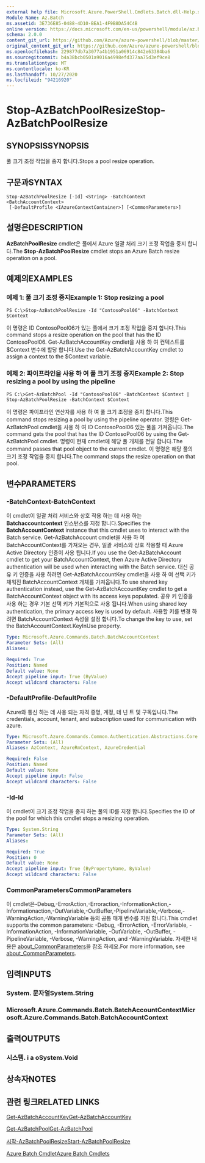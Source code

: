 ```yaml
---
external help file: Microsoft.Azure.PowerShell.Cmdlets.Batch.dll-Help.xml
Module Name: Az.Batch
ms.assetid: 3E736E85-0488-4D10-BEA1-4F9B8DA54C4B
online version: https://docs.microsoft.com/en-us/powershell/module/az.batch/stop-azbatchpoolresize
schema: 2.0.0
content_git_url: https://github.com/Azure/azure-powershell/blob/master/src/Batch/Batch/help/Stop-AzBatchPoolResize.md
original_content_git_url: https://github.com/Azure/azure-powershell/blob/master/src/Batch/Batch/help/Stop-AzBatchPoolResize.md
ms.openlocfilehash: 229877db7a3077a4b1951a06914c842e63384ba6
ms.sourcegitcommit: b4a38bcb0501a9016a4998efd377aa75d3ef9ce8
ms.translationtype: MT
ms.contentlocale: ko-KR
ms.lasthandoff: 10/27/2020
ms.locfileid: "94216920"
---
```

# <span data-ttu-id="ea47e-101">Stop-AzBatchPoolResize</span><span class="sxs-lookup"><span data-stu-id="ea47e-101">Stop-AzBatchPoolResize</span></span>

## <span data-ttu-id="ea47e-102">SYNOPSIS</span><span class="sxs-lookup"><span data-stu-id="ea47e-102">SYNOPSIS</span></span>
<span data-ttu-id="ea47e-103">풀 크기 조정 작업을 중지 합니다.</span><span class="sxs-lookup"><span data-stu-id="ea47e-103">Stops a pool resize operation.</span></span>

## <span data-ttu-id="ea47e-104">구문과</span><span class="sxs-lookup"><span data-stu-id="ea47e-104">SYNTAX</span></span>

```
Stop-AzBatchPoolResize [-Id] <String> -BatchContext <BatchAccountContext>
 [-DefaultProfile <IAzureContextContainer>] [<CommonParameters>]
```

## <span data-ttu-id="ea47e-105">설명은</span><span class="sxs-lookup"><span data-stu-id="ea47e-105">DESCRIPTION</span></span>
<span data-ttu-id="ea47e-106">**AzBatchPoolResize** cmdlet은 풀에서 Azure 일괄 처리 크기 조정 작업을 중지 합니다.</span><span class="sxs-lookup"><span data-stu-id="ea47e-106">The **Stop-AzBatchPoolResize** cmdlet stops an Azure Batch resize operation on a pool.</span></span>

## <span data-ttu-id="ea47e-107">예제의</span><span class="sxs-lookup"><span data-stu-id="ea47e-107">EXAMPLES</span></span>

### <span data-ttu-id="ea47e-108">예제 1: 풀 크기 조정 중지</span><span class="sxs-lookup"><span data-stu-id="ea47e-108">Example 1: Stop resizing a pool</span></span>
```
PS C:\>Stop-AzBatchPoolResize -Id "ContosoPool06" -BatchContext $Context
```

<span data-ttu-id="ea47e-109">이 명령은 ID ContosoPool06가 있는 풀에서 크기 조정 작업을 중지 합니다.</span><span class="sxs-lookup"><span data-stu-id="ea47e-109">This command stops a resize operation on the pool that has the ID ContosoPool06.</span></span>
<span data-ttu-id="ea47e-110">Get-AzBatchAccountKey cmdlet을 사용 하 여 컨텍스트를 $Context 변수에 할당 합니다.</span><span class="sxs-lookup"><span data-stu-id="ea47e-110">Use the Get-AzBatchAccountKey cmdlet to assign a context to the $Context variable.</span></span>

### <span data-ttu-id="ea47e-111">예제 2: 파이프라인을 사용 하 여 풀 크기 조정 중지</span><span class="sxs-lookup"><span data-stu-id="ea47e-111">Example 2: Stop resizing a pool by using the pipeline</span></span>
```
PS C:\>Get-AzBatchPool -Id "ContosoPool06" -BatchContext $Context | Stop-AzBatchPoolResize -BatchContext $Context
```

<span data-ttu-id="ea47e-112">이 명령은 파이프라인 연산자를 사용 하 여 풀 크기 조정을 중지 합니다.</span><span class="sxs-lookup"><span data-stu-id="ea47e-112">This command stops resizing a pool by using the pipeline operator.</span></span>
<span data-ttu-id="ea47e-113">명령은 Get-AzBatchPool cmdlet을 사용 하 여 ID ContosoPool06 있는 풀을 가져옵니다.</span><span class="sxs-lookup"><span data-stu-id="ea47e-113">The command gets the pool that has the ID ContosoPool06 by using the Get-AzBatchPool cmdlet.</span></span>
<span data-ttu-id="ea47e-114">명령이 현재 cmdlet에 해당 풀 개체를 전달 합니다.</span><span class="sxs-lookup"><span data-stu-id="ea47e-114">The command passes that pool object to the current cmdlet.</span></span>
<span data-ttu-id="ea47e-115">이 명령은 해당 풀의 크기 조정 작업을 중지 합니다.</span><span class="sxs-lookup"><span data-stu-id="ea47e-115">The command stops the resize operation on that pool.</span></span>

## <span data-ttu-id="ea47e-116">변수</span><span class="sxs-lookup"><span data-stu-id="ea47e-116">PARAMETERS</span></span>

### <span data-ttu-id="ea47e-117">-BatchContext</span><span class="sxs-lookup"><span data-stu-id="ea47e-117">-BatchContext</span></span>
<span data-ttu-id="ea47e-118">이 cmdlet이 일괄 처리 서비스와 상호 작용 하는 데 사용 하는 **Batchaccountcontext** 인스턴스를 지정 합니다.</span><span class="sxs-lookup"><span data-stu-id="ea47e-118">Specifies the **BatchAccountContext** instance that this cmdlet uses to interact with the Batch service.</span></span>
<span data-ttu-id="ea47e-119">Get-AzBatchAccount cmdlet을 사용 하 여 BatchAccountContext를 가져오는 경우, 일괄 서비스와 상호 작용할 때 Azure Active Directory 인증이 사용 됩니다.</span><span class="sxs-lookup"><span data-stu-id="ea47e-119">If you use the Get-AzBatchAccount cmdlet to get your BatchAccountContext, then Azure Active Directory authentication will be used when interacting with the Batch service.</span></span> <span data-ttu-id="ea47e-120">대신 공유 키 인증을 사용 하려면 Get-AzBatchAccountKey cmdlet을 사용 하 여 선택 키가 채워진 BatchAccountContext 개체를 가져옵니다.</span><span class="sxs-lookup"><span data-stu-id="ea47e-120">To use shared key authentication instead, use the Get-AzBatchAccountKey cmdlet to get a BatchAccountContext object with its access keys populated.</span></span> <span data-ttu-id="ea47e-121">공유 키 인증을 사용 하는 경우 기본 선택 키가 기본적으로 사용 됩니다.</span><span class="sxs-lookup"><span data-stu-id="ea47e-121">When using shared key authentication, the primary access key is used by default.</span></span> <span data-ttu-id="ea47e-122">사용할 키를 변경 하려면 BatchAccountContext 속성을 설정 합니다.</span><span class="sxs-lookup"><span data-stu-id="ea47e-122">To change the key to use, set the BatchAccountContext.KeyInUse property.</span></span>

```yaml
Type: Microsoft.Azure.Commands.Batch.BatchAccountContext
Parameter Sets: (All)
Aliases:

Required: True
Position: Named
Default value: None
Accept pipeline input: True (ByValue)
Accept wildcard characters: False
```

### <span data-ttu-id="ea47e-123">-DefaultProfile</span><span class="sxs-lookup"><span data-stu-id="ea47e-123">-DefaultProfile</span></span>
<span data-ttu-id="ea47e-124">Azure와 통신 하는 데 사용 되는 자격 증명, 계정, 테 넌 트 및 구독입니다.</span><span class="sxs-lookup"><span data-stu-id="ea47e-124">The credentials, account, tenant, and subscription used for communication with azure.</span></span>

```yaml
Type: Microsoft.Azure.Commands.Common.Authentication.Abstractions.Core.IAzureContextContainer
Parameter Sets: (All)
Aliases: AzContext, AzureRmContext, AzureCredential

Required: False
Position: Named
Default value: None
Accept pipeline input: False
Accept wildcard characters: False
```

### <span data-ttu-id="ea47e-125">-Id</span><span class="sxs-lookup"><span data-stu-id="ea47e-125">-Id</span></span>
<span data-ttu-id="ea47e-126">이 cmdlet이 크기 조정 작업을 중지 하는 풀의 ID를 지정 합니다.</span><span class="sxs-lookup"><span data-stu-id="ea47e-126">Specifies the ID of the pool for which this cmdlet stops a resizing operation.</span></span>

```yaml
Type: System.String
Parameter Sets: (All)
Aliases:

Required: True
Position: 0
Default value: None
Accept pipeline input: True (ByPropertyName, ByValue)
Accept wildcard characters: False
```

### <span data-ttu-id="ea47e-127">CommonParameters</span><span class="sxs-lookup"><span data-stu-id="ea47e-127">CommonParameters</span></span>
<span data-ttu-id="ea47e-128">이 cmdlet은-Debug,-ErrorAction,-Erroraction,-InformationAction,-Informationaction,-OutVariable,-OutBuffer,-PipelineVariable,-Verbose,-WarningAction,-WarningVariable 등의 공통 매개 변수를 지원 합니다.</span><span class="sxs-lookup"><span data-stu-id="ea47e-128">This cmdlet supports the common parameters: -Debug, -ErrorAction, -ErrorVariable, -InformationAction, -InformationVariable, -OutVariable, -OutBuffer, -PipelineVariable, -Verbose, -WarningAction, and -WarningVariable.</span></span> <span data-ttu-id="ea47e-129">자세한 내용은 [about_CommonParameters](http://go.microsoft.com/fwlink/?LinkID=113216)을 참조 하세요.</span><span class="sxs-lookup"><span data-stu-id="ea47e-129">For more information, see [about_CommonParameters](http://go.microsoft.com/fwlink/?LinkID=113216).</span></span>

## <span data-ttu-id="ea47e-130">입력</span><span class="sxs-lookup"><span data-stu-id="ea47e-130">INPUTS</span></span>

### <span data-ttu-id="ea47e-131">System. 문자열</span><span class="sxs-lookup"><span data-stu-id="ea47e-131">System.String</span></span>

### <span data-ttu-id="ea47e-132">Microsoft.Azure.Commands.Batch.BatchAccountContext</span><span class="sxs-lookup"><span data-stu-id="ea47e-132">Microsoft.Azure.Commands.Batch.BatchAccountContext</span></span>

## <span data-ttu-id="ea47e-133">출력</span><span class="sxs-lookup"><span data-stu-id="ea47e-133">OUTPUTS</span></span>

### <span data-ttu-id="ea47e-134">시스템. i a o</span><span class="sxs-lookup"><span data-stu-id="ea47e-134">System.Void</span></span>

## <span data-ttu-id="ea47e-135">상속자</span><span class="sxs-lookup"><span data-stu-id="ea47e-135">NOTES</span></span>

## <span data-ttu-id="ea47e-136">관련 링크</span><span class="sxs-lookup"><span data-stu-id="ea47e-136">RELATED LINKS</span></span>

[<span data-ttu-id="ea47e-137">Get-AzBatchAccountKey</span><span class="sxs-lookup"><span data-stu-id="ea47e-137">Get-AzBatchAccountKey</span></span>](./Get-AzBatchAccountKey.md)

[<span data-ttu-id="ea47e-138">Get-AzBatchPool</span><span class="sxs-lookup"><span data-stu-id="ea47e-138">Get-AzBatchPool</span></span>](./Get-AzBatchPool.md)

[<span data-ttu-id="ea47e-139">시작-AzBatchPoolResize</span><span class="sxs-lookup"><span data-stu-id="ea47e-139">Start-AzBatchPoolResize</span></span>](./Start-AzBatchPoolResize.md)

[<span data-ttu-id="ea47e-140">Azure Batch Cmdlet</span><span class="sxs-lookup"><span data-stu-id="ea47e-140">Azure Batch Cmdlets</span></span>](/powershell/module/Az.Batch/)
